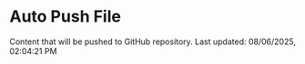 # Auto Push File

Content that will be pushed to GitHub repository.
Last updated: 08/06/2025, 02:04:21 PM
